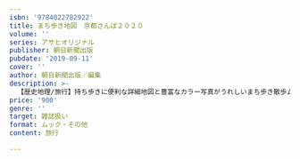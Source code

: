 ```yaml
---
isbn: '9784022782922'
title: まち歩き地図　京都さんぽ２０２０
volume: ''
series: アサヒオリジナル
publisher: 朝日新聞出版
pubdate: '2019-09-11'
cover: ''
author: 朝日新聞出版／編集
description: >-
  【歴史地理/旅行】持ち歩きに便利な詳細地図と豊富なカラー写真がうれしいまち歩き散歩ムックの決定版。新名所がわかるNEWS＆TOPICSと、令和に巡りたい皇室ゆかりのスポットの巻頭特集は必見。取り外せる大判の京都市街図＆バス路線図の付録付き。
price: '900'
genre: ''
target: 雑誌扱い
format: ムック・その他
content: 旅行

---
```

